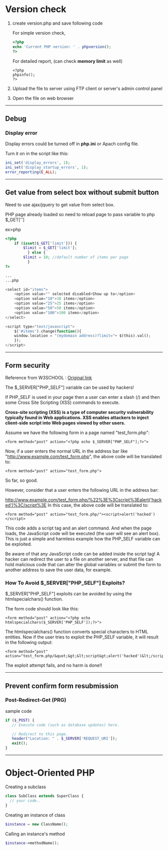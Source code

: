 # Version check
1. create version.php and save following code

	For simple version check,
	```php
	<?php
	echo 'Current PHP version: ' . phpversion();
	?>
	```

	For detailed report, (can check **memory limit** as well)
	```
	<?php
	phpinfo();
	?>
	```

2. Upload the file to server using FTP client or server's admin control panel
3. Open the file on web browser

----


## Debug
### Display error
Display errors could be turned off in **php.ini** or Apach config file.

Turn it on in the script like this:
```php
ini_set('display_errors', 1);
ini_set('display_startup_errors', 1);
error_reporting(E_ALL);
```


----





## Get value from select box without submit button
Need to use ajax/jquery to get value from select box. 

PHP page already loaded so need to reload page to pass variable to php $_GET['']

ex>php
```php
<?php
	if (isset($_GET['limit'])) {
		$limit = $_GET['limit'];
	      } else {
		$limit = 10; //default number of items per page
	      }
?>

...
...php

<select id="items">
	<option value="" selected disabled>Show up to</option>
	<option value="10">10 items</option>
	<option value="25">25 items</option>
	<option value="50">50 items</option>
	<option value="100">100 items</option>
</select>

<script type="text/javascript">
	$('#items').change(function(){
	window.location = "(mydomain address)?limit="+ $(this).val();
	});
</script>
```


----
## Form security
Reference from W3SCHOOL : [Original link](http://www.w3schools.com/php/php_form_validation.asp)

The $_SERVER["PHP_SELF"] variable can be used by hackers!

If PHP_SELF is used in your page then a user can enter a slash (/) and then some Cross Site Scripting (XSS) commands to execute.

**Cross-site scripting (XSS) is a type of computer security vulnerability typically found in Web applications. XSS enables attackers to inject client-side script into Web pages viewed by other users.**

Assume we have the following form in a page named "test_form.php":
```
<form method="post" action="<?php echo $_SERVER["PHP_SELF"];?>">
```
Now, if a user enters the normal URL in the address bar like "http://www.example.com/test_form.php", the above code will be translated to:
```
<form method="post" action="test_form.php">
```
So far, so good.

However, consider that a user enters the following URL in the address bar:

http://www.example.com/test_form.php/%22%3E%3Cscript%3Ealert('hacked')%3C/script%3E
In this case, the above code will be translated to:
```
<form method="post" action="test_form.php/"><script>alert('hacked')</script>
```
This code adds a script tag and an alert command. And when the page loads, the JavaScript code will be executed (the user will see an alert box). This is just a simple and harmless example how the PHP_SELF variable can be exploited.

Be aware of that any JavaScript code can be added inside the script tag! A hacker can redirect the user to a file on another server, and that file can hold malicious code that can alter the global variables or submit the form to another address to save the user data, for example.

### How To Avoid $_SERVER["PHP_SELF"] Exploits?
$_SERVER["PHP_SELF"] exploits can be avoided by using the htmlspecialchars() function.

The form code should look like this:
```
<form method="post" action="<?php echo htmlspecialchars($_SERVER['PHP_SELF']);?>">
```
The htmlspecialchars() function converts special characters to HTML entities. Now if the user tries to exploit the PHP_SELF variable, it will result in the following output:
```
<form method="post" action="test_form.php/&quot;&gt;&lt;script&gt;alert('hacked')&lt;/script&gt;">
```
The exploit attempt fails, and no harm is done!!



----


## Prevent confirm form resubmission

### Post-Redirect-Get (PRG)
sample code
```php
if ($_POST) {
   // Execute code (such as database updates) here.

   // Redirect to this page.
   header("Location: " . $_SERVER['REQUEST_URI']);
   exit();
}
```


----

# Object-Oriented PHP

Creating a subclass
```php
class SubClass extends SuperClass {
  // your code..
}
```

Creating an instance of class
```php
$instance = new ClassName();
```
Calling an instance's method
```php
$instance->methodName();
```
